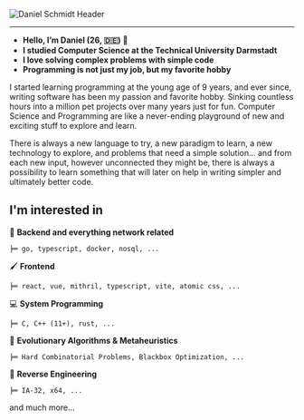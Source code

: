 ![Daniel Schmidt Header](https://i.imgur.com/BpJimBF.png)

---

- **Hello, I’m Daniel (26, 🇩🇪) 👋**
- **I studied Computer Science at the Technical University Darmstadt**
- **I love solving complex problems with simple code**
- **Programming is not just my job, but my favorite hobby**

I started learning programming at the young age of 9 years, and ever since, writing software has been my passion and favorite hobby. Sinking countless hours into a million pet projects over many years just for fun. Computer Science and Programming are like a never-ending playground of new and exciting stuff to explore and learn.

There is always a new language to try, a new paradigm to learn, a new technology to explore, and problems that need a simple solution… and from each new input, however unconnected they might be, there is always a possibility to learn something that will later on help in writing simpler and ultimately better code.

## I'm interested in

📡 **Backend and everything network related**

```
╞═ go, typescript, docker, nosql, ...
```

🖌️ **Frontend**

```
╞═ react, vue, mithril, typescript, vite, atomic css, ...
```

:computer: **System Programming**

```
╞═ C, C++ (11+), rust, ...
```

🦠 **Evolutionary Algorithms & Metaheuristics**

```
╞═ Hard Combinatorial Problems, Blackbox Optimization, ...
```

🔬 **Reverse Engineering**

```
╞═ IA-32, x64, ...
``` 

and much more...
